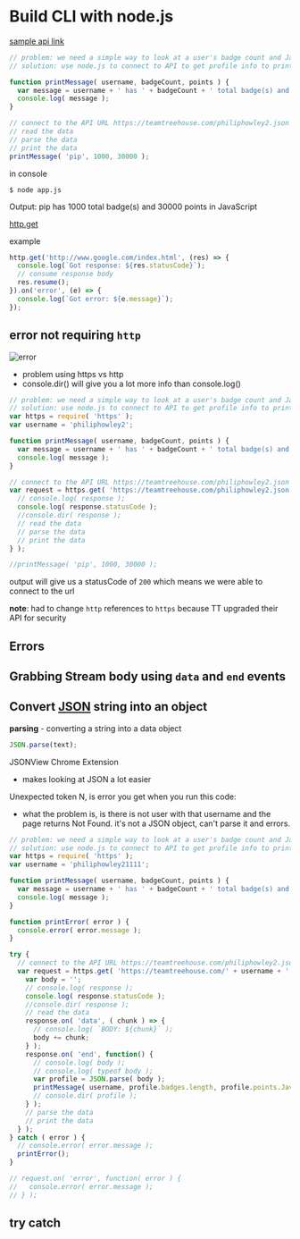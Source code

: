 # Build CLI with node.js

[sample api link](https://teamtreehouse.com/philiphowley2.json)

```js
// problem: we need a simple way to look at a user's badge count and JavaScript points
// solution: use node.js to connect to API to get profile info to print out

function printMessage( username, badgeCount, points ) {
  var message = username + ' has ' + badgeCount + ' total badge(s) and ' + points + ' points in JavaScript';
  console.log( message );
}

// connect to the API URL https://teamtreehouse.com/philiphowley2.json
// read the data
// parse the data
// print the data
printMessage( 'pip', 1000, 30000 );
```

in console

```
$ node app.js
```

Output: pip has 1000 total badge(s) and 30000 points in JavaScript

[http.get](https://nodejs.org/api/http.html#http_http_get_options_callback)

example

```js
http.get('http://www.google.com/index.html', (res) => {
  console.log(`Got response: ${res.statusCode}`);
  // consume response body
  res.resume();
}).on('error', (e) => {
  console.log(`Got error: ${e.message}`);
});
```

## error not requiring `http`

![error](https://i.imgur.com/BUiCNKd.png)

* problem using https vs http
* console.dir() will give you a lot more info than console.log()

```js
// problem: we need a simple way to look at a user's badge count and JavaScript points
// solution: use node.js to connect to API to get profile info to print out
var https = require( 'https' );
var username = 'philiphowley2';

function printMessage( username, badgeCount, points ) {
  var message = username + ' has ' + badgeCount + ' total badge(s) and ' + points + ' points in JavaScript';
  console.log( message );
}

// connect to the API URL https://teamtreehouse.com/philiphowley2.json
var request = https.get( 'https://teamtreehouse.com/philiphowley2.json', function( response ) {
  // console.log( response );
  console.log( response.statusCode );
  //console.dir( response );
  // read the data
  // parse the data
  // print the data
} );

//printMessage( 'pip', 1000, 30000 );
```

output will give us a statusCode of `200` which means we were able to connect to the url

**note**: had to change `http` references to `https` because TT upgraded their API for security

## Errors
## Grabbing Stream body using `data` and `end` events

## Convert [JSON](https://developer.mozilla.org/en-US/docs/Web/JavaScript/Reference/Global_Objects/JSON) string into an object
**parsing** - converting a string into a data object

```js
JSON.parse(text);
```

JSONView Chrome Extension
* makes looking at JSON a lot easier

Unexpected token N, is error you get when you run this code:

* what the problem is, is there is not user with that username and the page returns Not Found. it's not a JSON object, can't parse it and errors.

```js
// problem: we need a simple way to look at a user's badge count and JavaScript points
// solution: use node.js to connect to API to get profile info to print out
var https = require( 'https' );
var username = 'philiphowley21111';

function printMessage( username, badgeCount, points ) {
  var message = username + ' has ' + badgeCount + ' total badge(s) and ' + points + ' points in JavaScript';
  console.log( message );
}

function printError( error ) {
  console.error( error.message );
}

try {
  // connect to the API URL https://teamtreehouse.com/philiphowley2.json
  var request = https.get( 'https://teamtreehouse.com/' + username + '.json', function( response ) {
    var body = '';
    // console.log( response );
    console.log( response.statusCode );
    //console.dir( response );
    // read the data
    response.on( 'data', ( chunk ) => {
      // console.log( `BODY: ${chunk}` );
      body += chunk;
    } );
    response.on( 'end', function() {
      // console.log( body );
      // console.log( typeof body );
      var profile = JSON.parse( body );
      printMessage( username, profile.badges.length, profile.points.JavaScript );
      // console.dir( profile );
    } );
    // parse the data
    // print the data
  } );
} catch ( error ) {
  // console.error( error.message );
  printError();
}

// request.on( 'error', function( error ) {
//   console.error( error.message );
// } );
```

## try catch
